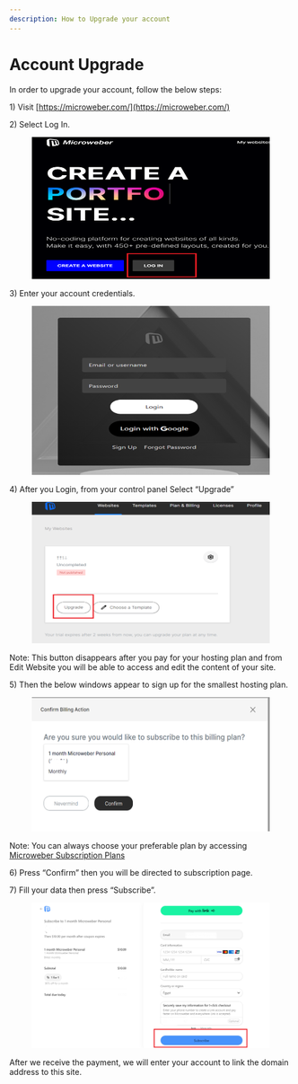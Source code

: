 ```yaml
---
description: How to Upgrade your account
---
```


# Account Upgrade

In order to upgrade your account, follow the below steps:

1\)     Visit [https://microweber.com/](https://microweber.com/)

2\)     Select Log In.

<figure><img src=".gitbook/assets/image (20).png" alt=""><figcaption></figcaption></figure>

3\)     Enter your account credentials.

<figure><img src=".gitbook/assets/image (1) (1) (1) (1).png" alt=""><figcaption></figcaption></figure>

4\)     After you Login, from your control panel Select “Upgrade”

<figure><img src=".gitbook/assets/image (2) (1) (1) (1).png" alt=""><figcaption></figcaption></figure>

&#x20; Note: This button disappears after you pay for your hosting plan and from Edit Website you will be able to access and edit the content of your site.

5\)     Then the below windows appear to sign up for the smallest hosting plan.

<figure><img src=".gitbook/assets/image (3) (1) (1) (1).png" alt=""><figcaption></figcaption></figure>

&#x20; Note: You can always choose your preferable plan by accessing [Microweber Subscription Plans](https://microweber.com/projects/plans?subscribe\_to\_plan\_id=22)

&#x20;

6\)     Press “Confirm” then you will be directed to subscription page.

7\)     Fill your data then press “Subscribe”.

<figure><img src=".gitbook/assets/Subscribe.png" alt=""><figcaption></figcaption></figure>

After we receive the payment, we will enter your account to link the domain address to this site.
